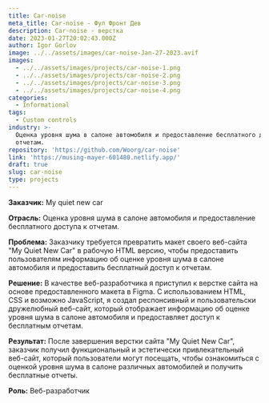 ```yaml
---
title: Car-noise
meta_title: Car-noise - Фул Фронт Дев
description: Car-noise - верстка
date: 2023-01-27T20:02:43.000Z
author: Igor Gorlov
image: ../../assets/images/car-noise-Jan-27-2023.avif
images:
  - ../../assets/images/projects/car-noise-1.png
  - ../../assets/images/projects/car-noise-2.png
  - ../../assets/images/projects/car-noise-3.png
  - ../../assets/images/projects/car-noise-4.png
categories:
  - Informational
tags:
  - Custom controls
industry: >-
  Оценка уровня шума в салоне автомобиля и предоставление бесплатного доступа к
  отчетам.
repository: 'https://github.com/Woorg/car-noise'
link: 'https://musing-mayer-601480.netlify.app/'
draft: true
slug: car-noise
type: projects
---
```


**Заказчик:** My quiet new car

**Отрасль:** Оценка уровня шума в салоне автомобиля и предоставление бесплатного доступа к отчетам.

**Проблема:** Заказчику требуется превратить макет своего веб-сайта "My Quiet New Car" в рабочую HTML версию, чтобы предоставить пользователям информацию об оценке уровня шума в салоне автомобиля и предоставить бесплатный доступ к отчетам.

**Решение:** В качестве веб-разработчика я приступил к верстке сайта на основе предоставленного макета в Figma. С использованием HTML, CSS и возможно JavaScript, я создал респонсивный и пользовательски дружелюбный веб-сайт, который отображает информацию об оценке уровня шума в салоне автомобиля и предоставляет доступ к бесплатным отчетам.

**Результат:** После завершения верстки сайта "My Quiet New Car", заказчик получил функциональный и эстетически привлекательный веб-сайт, который пользователи могут посещать, чтобы ознакомиться с оценкой уровня шума в салоне различных автомобилей и получить бесплатные отчеты.

**Роль:** Веб-разработчик
